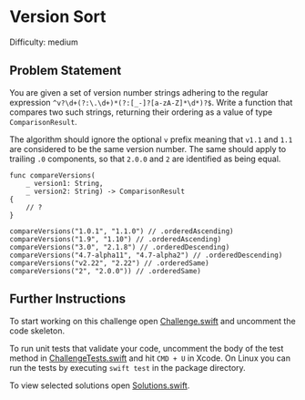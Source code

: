 Version Sort
============

Difficulty: medium

Problem Statement
-----------------

You are given a set of version number strings adhering to the regular expression
`^v?\d+(?:\.\d+)*(?:[_-]?[a-zA-Z]*\d*)?$`. Write a function that compares two
such strings, returning their ordering as a value of type `ComparisonResult`.

The algorithm should ignore the optional `v` prefix meaning that `v1.1` and
`1.1` are considered to be the same version number. The same should apply to
trailing `.0` components, so that `2.0.0` and `2` are identified as being equal.

``` {.swift}
func compareVersions(
    _ version1: String,
    _ version2: String) -> ComparisonResult
{
    // ?
}

compareVersions("1.0.1", "1.1.0") // .orderedAscending)
compareVersions("1.9", "1.10") // .orderedAscending)
compareVersions("3.0", "2.1.8") // .orderedDescending)
compareVersions("4.7-alpha11", "4.7-alpha2") // .orderedDescending)
compareVersions("v2.22", "2.22") // .orderedSame)
compareVersions("2", "2.0.0")) // .orderedSame)
```

Further Instructions
--------------------

To start working on this challenge open [Challenge.swift] and uncomment the code
skeleton.

To run unit tests that validate your code, uncomment the body of the test method
in [ChallengeTests.swift] and hit `CMD + U` in Xcode. On Linux you can run the
tests by executing `swift test` in the package directory.

To view selected solutions open [Solutions.swift].

  [Challenge.swift]: Sources/VersionSort/Challenge.swift
  [ChallengeTests.swift]: Tests/VersionSortTests/ChallengeTests.swift
  [Solutions.swift]: Sources/VersionSort/Solutions.swift
